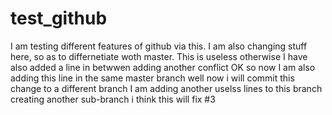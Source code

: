 
# test_github
I am testing different features of github via this. I am also changing stuff here, so as to differnetiate woth master. This is useless otherwise
I have also added a line in betwwen
adding another conflict
OK so now I am also adding this line in the same master branch
well now i will commit this change to a different branch
I am adding another uselss lines to this branch
creating another sub-branch
i think this will fix #3 
